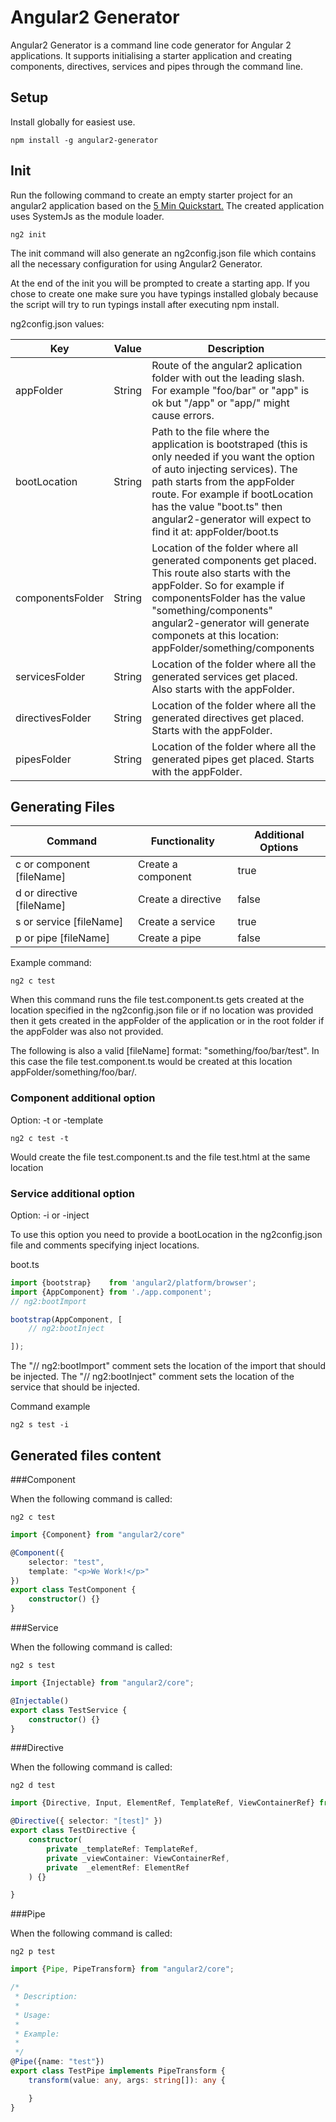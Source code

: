 # Angular2 Generator

Angular2 Generator is a command line code generator for Angular 2 applications. It supports initialising a starter application and creating components, directives, services and pipes through the command line.

## Setup

Install globally for easiest use.

```
npm install -g angular2-generator
```

## Init

Run the following command to create an empty starter project for an angular2 application based on the [5 Min Quickstart.](https://angular.io/docs/ts/latest/quickstart.html) The created application uses SystemJs as the module loader.
```
ng2 init
```
The init command will also generate an ng2config.json file which contains all the necessary configuration for using Angular2 Generator.

At the end of the init you will be prompted to create a starting app. If you chose to create one make sure you have typings installed globaly because the script will try to run typings install after executing npm install.

ng2config.json values:

Key | Value | Description
------------ | ------------- | -------------
appFolder | String | Route of the angular2 aplication folder with out the leading slash. For example "foo/bar" or "app" is ok but "/app" or "app/" might cause errors.
bootLocation | String | Path to the file where the application is bootstraped (this is only needed if you want the option of auto injecting services). The path starts from the appFolder route. For example if bootLocation has the value "boot.ts" then angular2-generator will expect to find it at: appFolder/boot.ts
componentsFolder | String | Location of the folder where all generated components get placed. This route also starts with the appFolder. So for example if componentsFolder has the value "something/components" angular2-generator will generate componets at this location: appFolder/something/components
servicesFolder | String | Location of the folder where all the generated services get placed. Also starts with the appFolder.
directivesFolder | String | Location of the folder where all the generated directives get placed. Starts with the appFolder.
pipesFolder | String | Location of the folder where all the generated pipes get placed. Starts with the appFolder.

## Generating Files

Command | Functionality | Additional Options
------------ | ------------- | -------------
c or component [fileName] | Create a component | true
d or directive [fileName] | Create a directive | false
s or service [fileName] | Create a service | true
p or pipe [fileName] | Create a pipe | false

Example command:

```Shell
ng2 c test
```

When this command runs the file test.component.ts gets created at the location specified in the ng2config.json file or if no location was provided then it gets created in the appFolder of the application or in the root folder if the appFolder was also not provided.

The following is also a valid [fileName] format: "something/foo/bar/test". In this case the file test.component.ts would be created at this location appFolder/something/foo/bar/.

### Component additional option

Option: -t or -template

```
ng2 c test -t
```
Would create the file test.component.ts and the file test.html at the same location

### Service additional option

Option: -i or -inject

To use this option you need to provide a bootLocation in the ng2config.json file and comments specifying inject locations.

boot.ts
```js
import {bootstrap}    from 'angular2/platform/browser';
import {AppComponent} from './app.component';
// ng2:bootImport

bootstrap(AppComponent, [
    // ng2:bootInject

]);
```

The "// ng2:bootImport" comment sets the location of the import that should be injected.
The "// ng2:bootInject" comment sets the location of the service that should be injected.

Command example
```Shell
ng2 s test -i
```

## Generated files content

###Component

When the following command is called:
```Shell
ng2 c test
```
```ts
import {Component} from "angular2/core"

@Component({
    selector: "test",
    template: "<p>We Work!</p>"
})
export class TestComponent {
    constructor() {}
}
```

###Service

When the following command is called:
```Shell
ng2 s test
```
```ts
import {Injectable} from "angular2/core";

@Injectable()
export class TestService {
    constructor() {}
}
```

###Directive

When the following command is called:
```Shell
ng2 d test
```
```ts
import {Directive, Input, ElementRef, TemplateRef, ViewContainerRef} from "angular2/core";

@Directive({ selector: "[test]" })
export class TestDirective {
    constructor(
        private _templateRef: TemplateRef,
        private _viewContainer: ViewContainerRef,
        private  _elementRef: ElementRef
    ) {}

}
```

###Pipe

When the following command is called:
```Shell
ng2 p test
```
```ts
import {Pipe, PipeTransform} from "angular2/core";

/*
 * Description:
 *
 * Usage:
 *
 * Example:
 *
 */
@Pipe({name: "test"})
export class TestPipe implements PipeTransform {
    transform(value: any, args: string[]): any {

    }
}
```
